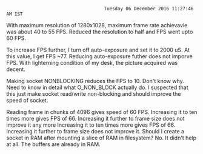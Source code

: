                                         Tuesday 06 December 2016 11:27:46 AM IST

With maximum resolution of 1280x1028, maximum frame rate achievavle was about 40
to 55 FPS. Reduced the resolution to half and FPS went upto 60 FPS.

To increase FPS further, I turn off auto-exposure and set it to 2000 uS. At this
value, I get FPS ~77. Reducing auto-exposure futher does not imporve FPS. With
lighterning condition of my desk, the picture acquired was decent.

Making socket NONBLOCKING reduces the FPS to 10. Don't know why. Need to know in
detail what O_NON_BLOCK actually do. I suspected that this just make socket
read/write non-blocking and should improve the speed of socket.

Reading frame in chunks of 4096 gives speed of 60 FPS.  Increasing it to ten
times more gives FPS of 66. Increasing it further to frame size does not improve
it any more  Increasing it to ten times more gives FPS of 66. Increasing it
further to frame size does not improve it. Should I create a socket in RAM after
mounting a slice of RAM in filesystem? No. It didn't help at all. The buffers
are already in RAM.


